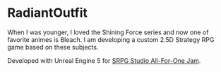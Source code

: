 # RadiantOutfit

When I was younger, I loved the Shining Force series and now one of favorite animes is Bleach. I am developing a custom 2.5D Strategy RPG game based on these subjects.

Developed with Unreal Engine 5 for [SRPG Studio All-For-One Jam](https://itch.io/jam/srpg-one-for-all).